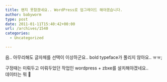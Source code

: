 ```yaml
---
title: 왠지 못참겠네요.. WordPress로 업그레이드 해야겠습니다.
author: babyworm
type: post
date: 2011-01-11T15:40:42+00:00
url: /archives/1540
categories:
  - Uncategorized

---
```

음.. 아무리해도 글자체를 선택이 이상하군요.. bold typeface가 풀리지 않아요.. ㅠㅠ;

<div>
</div>

<div>
  구정때는 미뤄두고 미뤄두었던 작업인 wordpress + zbxe를 설치해야겠네요..
</div>

<div>
</div>

<div>
  데이터는 뭐 🙂
</div>